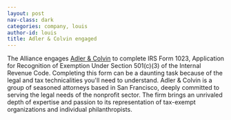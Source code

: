```yaml
---
layout: post
nav-class: dark
categories: company, louis
author-id: louis
title: Adler & Colvin engaged
---
```

The Alliance engages
<a href="https://www.adlercolvin.com/">Adler & Colvin</a>
to complete IRS Form 1023, Application for Recognition of Exemption Under Section 501(c)(3) of the Internal Revenue Code. Completing this form can be a daunting task because of the legal and tax technicalities you'll need to understand. Adler & Colvin is a group of seasoned attorneys based in San Francisco, deeply committed to serving the legal needs of the nonprofit sector.  The firm brings an unrivaled depth of expertise and passion to its representation of tax-exempt organizations and individual philanthropists.

